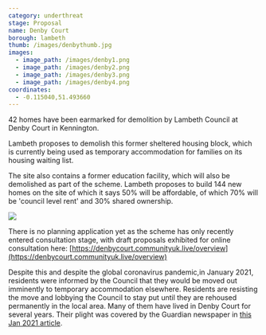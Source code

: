 ```yaml
---
category: underthreat
stage: Proposal 
name: Denby Court 
borough: lambeth
thumb: /images/denbythumb.jpg
images:
  - image_path: /images/denby1.png
  - image_path: /images/denby2.png
  - image_path: /images/denby3.png
  - image_path: /images/denby4.png
coordinates: 
  - -0.115040,51.493660
---
```

42 homes have been earmarked for demolition by Lambeth Council at Denby Court in Kennington.

Lambeth proposes to demolish this former sheltered housing block, which is currently being used as temporary accommodation for families on its housing waiting list.

The site also contains a former education facility, which will also be demolished as part of the scheme. Lambeth proposes to build 144 new homes on the site of which it says 50% will be affordable, of which 70% will be 'council level rent' and 30% shared ownership.

<img src="https://d3n8a8pro7vhmx.cloudfront.net/yourshout2/pages/3336/attachments/original/1593791818/map.png?1593791818" class="img-fluid rounded img-thumbnail">

There is no planning application yet as the scheme has only recently entered consultation stage, with draft proposals exhibited for online consultation here: [https://denbycourt.communityuk.live/overview](https://denbycourt.communityuk.live/overview)

Despite this and despite the global coronavirus pandemic,in January 2021, residents were informed by the Council that they would be moved out imminently to temporary accommodation elsewhere. Residents are resisting the move and lobbying the Council to stay put until they are rehoused permanently in the local area. Many of them have lived in Denby Court for several years. Their plight was covered by the Guardian newspaper in [this Jan 2021 article](https://www.theguardian.com/society/2021/jan/31/dont-make-us-move-in-a-pandemic-plead-tenants-in-dire-council-housing).
